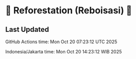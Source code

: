 
# 🌳 Reforestation (Reboisasi) 🌲

## Last Updated

GitHub Actions time: Mon Oct 20 07:23:12 UTC 2025

Indonesia/Jakarta time: Mon Oct 20 14:23:12 WIB 2025
